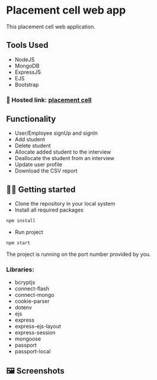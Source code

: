 # Placement cell web app
This placement cell web application.

## Tools Used 
- NodeJS
- MongoDB
- ExpressJS
- EJS
- Bootstrap

### 🔗 Hosted link: [placement cell](https://placement-cell.onrender.com/)

## Functionality 
- User/Employee signUp and signIn
- Add student 
- Delete student
- Allocate added student to the interview
- Deallocate the student from an interview
- Update user profile
- Download the CSV report
 
## 🧑‍💻 Getting started

* Clone the repository in your local system
* Install all required packages
```bash
npm install 
```
* Run project 
```bash
npm start
```
The project is running on the port number provided by you.



### Libraries: 
* bcryptjs
* connect-flash
* connect-mongo
* cookie-parser
* dotenv
* ejs
* express
* express-ejs-layout
* express-session
* mongoose
* passport
* passport-local

## 🖼️ Screenshots


